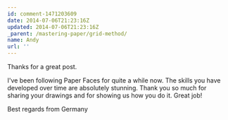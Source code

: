 ```yaml
---
id: comment-1471203609
date: 2014-07-06T21:23:16Z
updated: 2014-07-06T21:23:16Z
_parent: /mastering-paper/grid-method/
name: Andy
url: ''
---
```


Thanks for a great post.

I've been following Paper Faces for quite a while now. The skills you have
developed over time are absolutely stunning. Thank you so much for sharing your
drawings and for showing us how you do it. Great job!

Best regards from Germany
